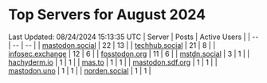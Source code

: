 # Top Servers for August 2024
Last Updated: 08/24/2024 15:13:35 UTC
| Server | Posts | Active Users |
| -- | -- | -- |
| [mastodon.social](https://mastodon.social/tags/PowerShell) | 22 | 13 |
| [techhub.social](https://techhub.social/tags/PowerShell) | 21 | 8 |
| [infosec.exchange](https://infosec.exchange/tags/PowerShell) | 12 | 6 |
| [fosstodon.org](https://fosstodon.org/tags/PowerShell) | 11 | 6 |
| [mstdn.social](https://mstdn.social/tags/PowerShell) | 3 | 1 |
| [hachyderm.io](https://hachyderm.io/tags/PowerShell) | 1 | 1 |
| [mas.to](https://mas.to/tags/PowerShell) | 1 | 1 |
| [mastodon.sdf.org](https://mastodon.sdf.org/tags/PowerShell) | 1 | 1 |
| [mastodon.uno](https://mastodon.uno/tags/PowerShell) | 1 | 1 |
| [norden.social](https://norden.social/tags/PowerShell) | 1 | 1 |
